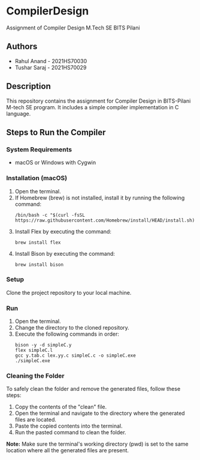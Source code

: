 # CompilerDesign

Assignment of Compiler Design 
M.Tech SE BITS Pilani

## Authors
- Rahul Anand - 2021HS70030
- Tushar Saraj - 2021HS70029

## Description
This repository contains the assignment for Compiler Design in BITS-Pilani M-tech SE program. It includes a simple compiler implementation in C language.

## Steps to Run the Compiler

### System Requirements
- macOS or Windows with Cygwin

### Installation (macOS)
1. Open the terminal.
2. If Homebrew (brew) is not installed, install it by running the following command:
    ```shell
    /bin/bash -c "$(curl -fsSL https://raw.githubusercontent.com/Homebrew/install/HEAD/install.sh)"
    ```
3. Install Flex by executing the command:
    ```shell
    brew install flex
    ```
4. Install Bison by executing the command:
    ```shell
    brew install bison
    ```

### Setup
Clone the project repository to your local machine.

### Run
1. Open the terminal.
2. Change the directory to the cloned repository.
3. Execute the following commands in order:
    ```shell
    bison -y -d simpleC.y
    flex simpleC.l
    gcc y.tab.c lex.yy.c simpleC.c -o simpleC.exe
    ./simpleC.exe
    ```

### Cleaning the Folder
To safely clean the folder and remove the generated files, follow these steps:
1. Copy the contents of the "clean" file.
2. Open the terminal and navigate to the directory where the generated files are located.
3. Paste the copied contents into the terminal.
4. Run the pasted command to clean the folder.

**Note:** Make sure the terminal's working directory (pwd) is set to the same location where all the generated files are present.
